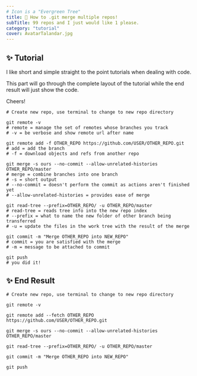 ```yaml
---
# Icon is a "Evergreen Tree"
title: 🌲 How to .git merge multiple repos!
subTitle: 99 repos and I just would like 1 please.
category: "tutorial"
cover: AvatarTalandar.jpg
---
```


## <span role="img" aria-label="Sparkles">✨</span> Tutorial

I like short and simple straight to the point tutorials when dealing with code.

This part will go through the complete layout of the tutorial while the end result will just show the code.

Cheers!

```git
# Create new repo, use terminal to change to new repo directory

git remote -v
# remote = manage the set of remotes whose branches you track
# -v = be verbose and show remote url after name

git remote add -f OTHER_REPO https://github.com/USER/OTHER_REPO.git
# add = add the branch
# -f = download objects and refs from another repo

git merge -s ours --no-commit --allow-unrelated-histories OTHER_REPO/master
# merge = combine branches into one branch
# -s = short output
# --no-commit = doesn't perform the commit as actions aren't finished yet
# --allow-unrelated-histories = provides ease of merge

git read-tree --prefix=OTHER_REPO/ -u OTHER_REPO/master
# read-tree = reads tree info into the new repo index
# --prefix = what to name the new folder of other branch being transferred
# -u = update the files in the work tree with the result of the merge

git commit -m "Merge OTHER_REPO into NEW_REPO"
# commit = you are satisfied with the merge
# -m = message to be attached to commit

git push
# you did it!
```

## <span role="img" aria-label="Sparkles">✨</span> End Result

```git
# Create new repo, use terminal to change to new repo directory

git remote -v

git remote add --fetch OTHER_REPO https://github.com/USER/OTHER_REPO.git

git merge -s ours --no-commit --allow-unrelated-histories OTHER_REPO/master

git read-tree --prefix=OTHER_REPO/ -u OTHER_REPO/master

git commit -m "Merge OTHER_REPO into NEW_REPO"

git push
```
